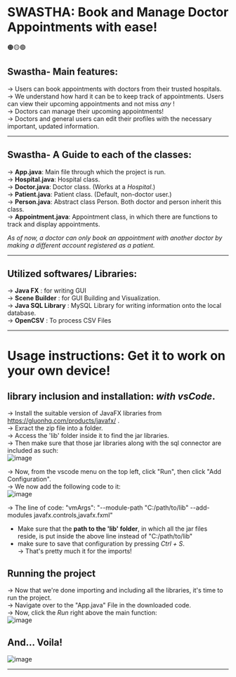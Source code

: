 # SWASTHA: Book and Manage Doctor Appointments with ease!

🟠🟡🟢

 ## Swastha- Main features:

-> Users can book appointments with doctors from their trusted hospitals.<br>
-> We understand how hard it can be to keep track of appointments. Users can view their upcoming appointments and not miss _any_ !<br>
-> Doctors can manage their upcoming appointments!<br>
-> Doctors and general users can edit their profiles with the necessary important, updated information.<br>

---

## Swastha- A Guide to each of the classes:

-> **App.java**: Main file through which the project is run. <br>
-> **Hospital.java**: Hospital class.<br>
-> **Doctor.java**: Doctor class. (Works at a _Hospital_.)<br>
-> **Patient.java**: Patient class. (Default, non-doctor user.)<br>
-> **Person.java**: Abstract class Person. Both doctor and person inherit this class.<br>
-> **Appointment.java**: Appointment class, in which there are functions to track and display appointments.<br>

_As of now, a doctor can only book an appointment with another doctor by making a different account registered as a patient._

---

## Utilized softwares/ Libraries:

-> **Java FX** : for writing GUI<br>
-> **Scene Builder** : for GUI Building and Visualization.<br>
-> **Java SQL Library** : MySQL Library for writing information onto the local database.<br>
-> **OpenCSV** :  To process CSV Files

---

# Usage instructions: Get it to work on your own device!
## library inclusion and installation: *with vsCode*.
-> Install the suitable version of JavaFX libraries from https://gluonhq.com/products/javafx/ .<br>
-> Exract the zip file into a folder.<br>
-> Access the 'lib' folder inside it to find the jar libraries.<br>
-> Then make sure that those jar libraries along with the sql connector are included as such:<br>
![image](https://user-images.githubusercontent.com/104731395/203766509-90b69df2-32fa-43d4-ac1d-f65bed23765f.png)

-> Now, from the vscode menu on the top left, click "Run", then click "Add Configuration".<br>
-> We now add the following code to it: <br>
![image](https://user-images.githubusercontent.com/104731395/203768419-cac376d4-0b64-4558-9cb3-a79a5ba13384.png)

-> The line of code: "vmArgs": "--module-path \"C:/path/to/lib\" --add-modules javafx.controls,javafx.fxml"<br>
  - Make sure that the **path to the 'lib' folder**, in which all the jar files reside, is put inside the above line instead of \"C:/path/to/lib\"<br>
  - make sure to save that configuration by pressing *Ctrl + S*.<br>
-> That's pretty much it for the imports!<br>

## Running the project
-> Now that we're done importing and including all the libraries, it's time to run the project.<br>
-> Navigate over to the "App.java" File in the downloaded code.<br>
-> Now, click the *Run* right above the main function:<br>
![image](https://user-images.githubusercontent.com/104731395/203771291-c650ef8b-99d8-4d2b-abcf-aa78d961d0a7.png)

## And... Voila!
![image](https://user-images.githubusercontent.com/104731395/203771363-b186837a-430b-42a2-9f0e-31b8945a454b.png)

---



